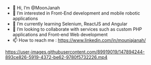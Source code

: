 - 👋 Hi, I’m @MoonJanah
- 👀 I’m interested in Front-End development and mobile robotic applications
- 🌱 I’m currently learning Selenium, ReactJS and Angular
- 💞️ I’m looking to collaborate with services such as custom PHP applications and Front-end Web development
- 📫 How to reach me : https://www.linkedin.com/in/mouniajanah/

<!---
MoonJanah/MoonJanah is a ✨ special ✨ repository because its `README.md` (this file) appears on your GitHub profile.
You can click the Preview link to take a look at your changes.
--->


https://user-images.githubusercontent.com/89919019/147894244-893ce826-5919-4372-be62-9780f5732226.mp4




